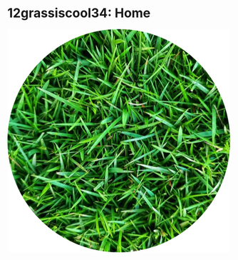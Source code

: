 # 12grassiscool34: Home
<body> <img src=https://github.com/12grassiscool34/home/blob/main/Favicon_Circle.png?raw=true<body\>
